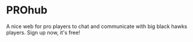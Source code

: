 # PROhub
A nice web for pro players to chat and communicate with big black hawks players. Sign up now, it's free!
